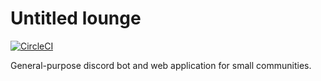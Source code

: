 Untitled lounge
===
[![CircleCI](https://circleci.com/gh/educcjr/untitled-bot.svg?style=svg)](https://circleci.com/gh/educcjr/untitled-bot)

General-purpose discord bot and web application for small communities.